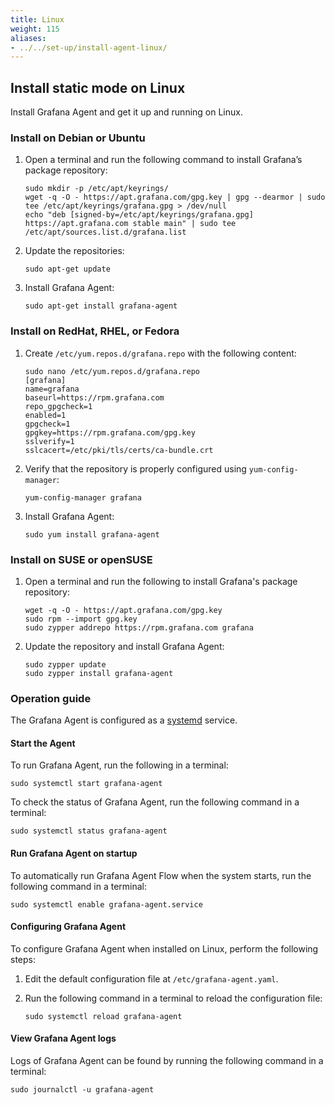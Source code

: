 ```yaml
---
title: Linux
weight: 115
aliases:
- ../../set-up/install-agent-linux/
---
```


## Install static mode on Linux

Install Grafana Agent and get it up and running on Linux.

### Install on Debian or Ubuntu

1. Open a terminal and run the following command to install Grafana’s package repository:

   ```shell
   sudo mkdir -p /etc/apt/keyrings/
   wget -q -O - https://apt.grafana.com/gpg.key | gpg --dearmor | sudo tee /etc/apt/keyrings/grafana.gpg > /dev/null
   echo "deb [signed-by=/etc/apt/keyrings/grafana.gpg] https://apt.grafana.com stable main" | sudo tee /etc/apt/sources.list.d/grafana.list
   ```

1. Update the repositories:

   ```shell
   sudo apt-get update
   ```

1. Install Grafana Agent:

   ```shell
   sudo apt-get install grafana-agent
   ```

### Install on RedHat, RHEL, or Fedora

1. Create `/etc/yum.repos.d/grafana.repo` with the following content:

   ```shell
   sudo nano /etc/yum.repos.d/grafana.repo
   [grafana]
   name=grafana
   baseurl=https://rpm.grafana.com
   repo_gpgcheck=1
   enabled=1
   gpgcheck=1
   gpgkey=https://rpm.grafana.com/gpg.key
   sslverify=1
   sslcacert=/etc/pki/tls/certs/ca-bundle.crt
   ```

1. Verify that the repository is properly configured using `yum-config-manager`:

   ```shell
   yum-config-manager grafana
   ```

1. Install Grafana Agent:

   ```shell
   sudo yum install grafana-agent
   ```

### Install on SUSE or openSUSE

1. Open a terminal and run the following to install Grafana's package repository:

   ```shell
   wget -q -O - https://apt.grafana.com/gpg.key
   sudo rpm --import gpg.key
   sudo zypper addrepo https://rpm.grafana.com grafana
   ```

1. Update the repository and install Grafana Agent:

   ```shell
   sudo zypper update
   sudo zypper install grafana-agent
   ```

### Operation guide

The Grafana Agent is configured as a [systemd](https://systemd.io/) service.

#### Start the Agent

To run Grafana Agent, run the following in a terminal:

   ```shell
   sudo systemctl start grafana-agent
   ```

To check the status of Grafana Agent, run the following command in a terminal:

   ```shell
   sudo systemctl status grafana-agent
   ```

#### Run Grafana Agent on startup

To automatically run Grafana Agent Flow when the system starts, run the following command in a terminal:

   ```shell
   sudo systemctl enable grafana-agent.service
   ```

#### Configuring Grafana Agent

To configure Grafana Agent when installed on Linux, perform the following steps:

1. Edit the default configuration file at `/etc/grafana-agent.yaml`. 

1. Run the following command in a terminal to reload the configuration file:

   ```shell
   sudo systemctl reload grafana-agent
   ```

#### View Grafana Agent logs

Logs of Grafana Agent can be found by running the following command in a terminal:

   ```shell
   sudo journalctl -u grafana-agent
   ```
